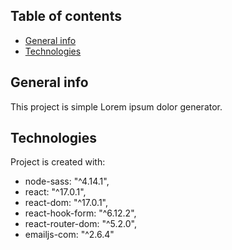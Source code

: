 ## Table of contents
* [General info](#general-info)
* [Technologies](#technologies)


## General info
This project is simple Lorem ipsum dolor generator.
	
## Technologies
Project is created with:
  * node-sass: "^4.14.1",
  * react: "^17.0.1",
  * react-dom: "^17.0.1",
  * react-hook-form: "^6.12.2",
  * react-router-dom: "^5.2.0",
  * emailjs-com: "^2.6.4"